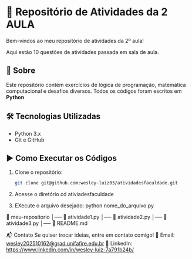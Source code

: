 # 🚀 Repositório de Atividades da 2 AULA

Bem-vindos ao meu repositório de atividades da 2º aula!

Aqui estão 10 questões de atividades passada em sala de aula.

## 📌 Sobre
Este repositório contém exercícios de lógica de programação, matemática computacional e desafios diversos. Todos os códigos foram escritos em **Python**.

## 🛠 Tecnologias Utilizadas
- Python 3.x
- Git e GitHub

## ▶️ Como Executar os Códigos
1. Clone o repositório:
    ```bash
    git clone git@github.com:wesley-luiz03/atividadesfaculdade.git

2. Acesse o diretório
    cd ativiadesfaculdade

3. EXecute o arquivo desejado:
    python nome_do_arquivo.py


📂 meu-repositorio
│── 📜 atividade1.py
│── 📜 atividade2.py
│── 📜 atividade3.py
│── 📜 README.md


📬 Contato 
Se quiser trocar ideias, entre em contato comigo!
📧 Email: wesley202510162@grad.unifafire.edu.br
🔗 LinkedIn: https://www.linkedin.com/in/wesley-luiz-7a791b24b/





